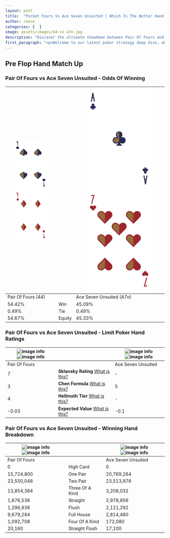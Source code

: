 ```yaml
---
layout: post
title:  "Pocket Fours Vs Ace Seven Unsuited | Which Is The Better Hand In Poker? A Complete Guide"
author: reece
categories: [  ]
image: assets/images/44-vs-a7o.jpg
description: "Discover the ultimate showdown between Pair Of Fours and Ace Seven Unsuited in poker! Uncover the odds, strategies, and scenarios where one hand triumphs over the other. Get ready to up your poker game with this thrilling analysis."
first_paragraph: "<p>Welcome to our latest poker strategy deep dive, where we're pitting two distinct hands against each other in a high-stakes showdown: Pair Of Fours vs Ace Seven Unsuited.</p><p>In the dynamic world of poker, every decision counts, and knowing which hand holds the upper hand is key to your success at the table.</p><p>In this article, we'll dissect these two hands, explore the scenarios where one dominates the other, and equip you with the knowledge to make strategic choices that can tip the odds in your favor.</p><p>Get ready to unravel the intriguing dynamics of these poker hands and elevate your game to new heights.</p>"
---
```




[comment]: # (sp0)

## Pre Flop Hand Match Up

<div class="table hand-ratings" markdown="1"> 



### Pair Of Fours vs Ace Seven Unsuited - Odds Of Winning


    
| ![image info](assets/images/hand1/4.png) ![image info](assets/images/hand1/4o.png) |  | ![image info](assets/images/hand2/a.png) ![image info](assets/images/hand2/7o.png) |
| -------- | -------- | -------- |
| Pair Of Fours (44) |  | Ace Seven Unsuited (A7o) |
| 54.42% | Win | 45.09% |
| 0.49% | Tie | 0.49% |
| 54.67% | Equity | 45.33% |




[comment]: # (sp1)



### Pair Of Fours vs Ace Seven Unsuited - Limit Poker Hand Ratings


    
| ![image info](https://www.riverpairs.com/assets/images/hand1/4.png) ![image info](https://www.riverpairs.com/assets/images/hand1/4o.png) |  | ![image info](https://www.riverpairs.com/assets/images/hand2/a.png) ![image info](https://www.riverpairs.com/assets/images/hand2/7o.png) |
| -------- | -------- | -------- |
| Pair Of Fours |  | Ace Seven Unsuited |
| 7 | **Sklansky Rating** [What is this?](/sklansky-rating-explained) | - |
| 3 | **Chen Formula** [What is this?](/chen-formula-explained) | 5 |
| 4 | **Hellmuth Tier** [What is this?](/Hellmuth-tier-explained) | - |
| -0.03 | **Expected Value** [What is this?](/expected-value-explained) | -0.1 |




[comment]: # (sp2)



### Pair Of Fours vs Ace Seven Unsuited - Winning Hand Breakdown


    
| ![image info](https://www.riverpairs.com/assets/images/hand1/4.png) ![image info](https://www.riverpairs.com/assets/images/hand1/4o.png) |  | ![image info](https://www.riverpairs.com/assets/images/hand2/a.png) ![image info](https://www.riverpairs.com/assets/images/hand2/7o.png) |
| -------- | -------- | -------- |
| Pair Of Fours |  | Ace Seven Unsuited |
| 0 | High Card | 0 |
| 15,724,800 | One Pair | 20,769,264 |
| 23,550,048 | Two Pair | 23,513,976 |
| 13,854,384 | Three Of A Kind | 3,208,032 |
| 1,876,536 | Straight | 2,978,856 |
| 1,296,936 | Flush | 2,111,292 |
| 9,679,284 | Full House | 2,814,480 |
| 1,092,708 | Four Of A Kind | 172,080 |
| 20,160 | Straight Flush | 17,100 |




[comment]: # (sp3)



</div>

[comment]: # (sp4)



[comment]: # (sp5)

